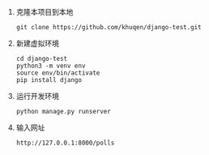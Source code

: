1. 克隆本项目到本地
    ```
    git clone https://github.com/khuqen/django-test.git
    ```
2. 新建虚拟环境
    ```
    cd django-test
    python3 -m venv env
    source env/bin/activate
    pip install django
    ```
3. 运行开发环境
    ```
    python manage.py runserver
    ```
4. 输入网址
    ```
    http://127.0.0.1:8000/polls
    ```